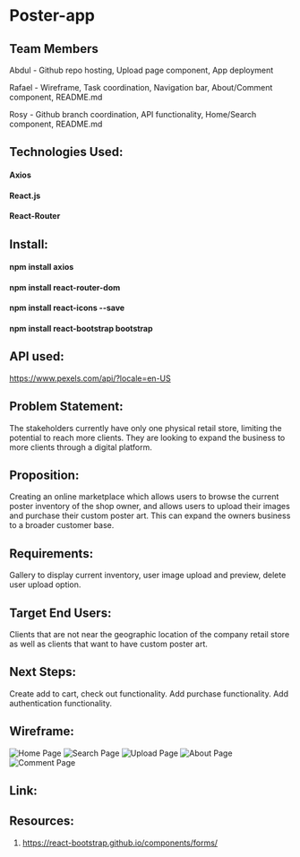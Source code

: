 # Poster-app

## Team Members

Abdul - Github repo hosting, Upload page component, App deployment

Rafael - Wireframe, Task coordination, Navigation bar, About/Comment component, README.md

Rosy - Github branch coordination, API functionality, Home/Search component, README.md

## Technologies Used:
#### Axios 
#### React.js
#### React-Router 

## Install:
#### npm install axios
#### npm install react-router-dom
#### npm install react-icons --save
#### npm install react-bootstrap bootstrap

## API used:
https://www.pexels.com/api/?locale=en-US

## Problem Statement:
The stakeholders currently have only one physical retail store, limiting the potential to reach more clients.
They are looking to expand the business to more clients through a digital platform.

## Proposition:
Creating an online marketplace which allows users to browse the current poster inventory of the shop owner, and allows users to upload their images and purchase their custom poster art. This can expand the owners business to a broader customer base.

## Requirements:
Gallery to display current inventory,
user image upload and preview, 
delete user upload option.

## Target End Users:
Clients that are not near the geographic location of the company retail store as well as
clients that want to have custom poster art.

## Next Steps:
Create add to cart, check out functionality.
Add purchase functionality.
Add authentication functionality.

## Wireframe:
![Home Page](https://github.com/Abdu-w/MidMod3-Poster-app/blob/master/Wireframe/0_HomePage.png)
![Search Page](https://github.com/Abdu-w/MidMod3-Poster-app/blob/master/Wireframe/1_SearchPage.png)
![Upload Page](https://github.com/Abdu-w/MidMod3-Poster-app/blob/master/Wireframe/3_UploadPage.png)
![About Page](https://github.com/Abdu-w/MidMod3-Poster-app/blob/master/Wireframe/4_AboutPage.png)
![Comment Page](https://github.com/Abdu-w/MidMod3-Poster-app/blob/master/Wireframe/5_CommentPage.png)

## Link:


## Resources:
1. https://react-bootstrap.github.io/components/forms/

